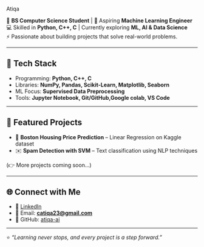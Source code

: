 Atiqa  

🌱 **BS Computer Science Student** | 🎯 Aspiring **Machine Learning Engineer**  
💻 Skilled in **Python, C++, C** | Currently exploring **ML, AI & Data Science**  
⚡ Passionate about building projects that solve real-world problems.  

---

## 🔧 Tech Stack
- Programming: **Python, C++, C**
- Libraries: **NumPy, Pandas, Scikit-Learn, Matplotlib, Seaborn**
- ML Focus: **Supervised Data Preprocessing**
- Tools: **Jupyter Notebook, Git/GitHub,Google colab,  VS Code**

---

## 📂 Featured Projects
- 🏡 **Boston Housing Price Prediction** – Linear Regression on Kaggle dataset  
- ✉️ **Spam Detection with SVM** – Text classification using NLP techniques  

(👉 More projects coming soon...)

---

## 🌐 Connect with Me
- 💼 [LinkedIn](https://www.linkedin.com/in/atiqa-mushtaq)  
- 📧 Email: **catiqa23@gmail.com**  
- 🐙 GitHub: [atiqa-ai](https://github.com/atiqa-ai)  

---

⭐ *“Learning never stops, and every project is a step forward.”*


<!--
**atiqa-ai/atiqa-ai** is a ✨ _special_ ✨ repository because its `README.md` (this file) appears on your GitHub profile.

Here are some ideas to get you started:

- 🔭 I’m currently working on ...
- 🌱 I’m currently learning ...
- 👯 I’m looking to collaborate on ...
- 🤔 I’m looking for help with ...
- 💬 Ask me about ...
- 📫 How to reach me: ...
- 😄 Pronouns: ...
- ⚡ Fun fact: ...
-->
